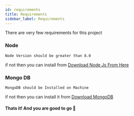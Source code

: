 ```yaml
---
id: requirements
title: Requirements
sidebar_label: Requirements
---
```



There are very few requirements for this project
### Node 
```
Node Version should be greater than 8.0
```
if not then you can install from [Download Node Js From Here](https://nodejs.org/en/download/)

### Mongo DB
```
MongoDB should be Installed on Machine
```
if not then you can install it from [Download MongoDB](https://www.mongodb.com/download-center/community)

#### Thats it! And you are good to go &#127881;
